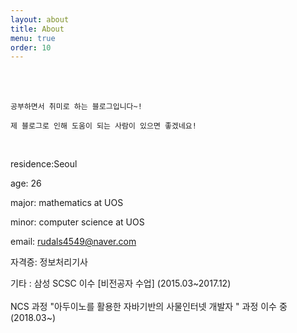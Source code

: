 ```yaml
---
layout: about
title: About
menu: true
order: 10
---
```


<br>
<br>

```
공부하면서 취미로 하는 블로그입니다~! 

제 블로그로 인해 도움이 되는 사람이 있으면 좋겠네요! 
```

<br>

residence:Seoul

age: 26

major: mathematics at UOS

minor: computer science at UOS

email: rudals4549@naver.com

자격증: 정보처리기사

기타 : 삼성 SCSC 이수 [비전공자 수업] (2015.03~2017.12) 
      <br>
      <br>
      NCS 과정 "아두이노를 활용한 자바기반의 사물인터넷 개발자 " 과정 이수 중 (2018.03~)
      
